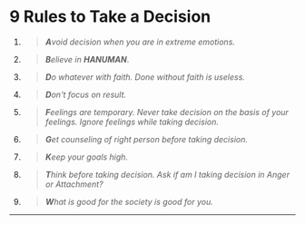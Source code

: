 # 9 Rules to Take a Decision

1. > ***A****void decision when you are in extreme emotions.*
2. > ***B****elieve in* ***HANUMAN***.
3. > ***D****o whatever with faith. Done without faith is useless.*
4. > ***D****on't focus on result.*
5. > ***F****eelings are temporary. Never take decision on the basis of your feelings. Ignore feelings while taking decision.*
6. > ***G****et counseling of right person before taking decision.*
7. > ***K****eep your goals high.*
8. > ***T****hink before taking decision. Ask if am I taking decision in Anger or Attachment?*
9. > ***W****hat is good for the society is good for you.*

----------